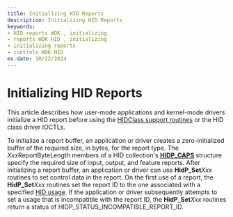 ```yaml
---
title: Initializing HID Reports
description: Initializing HID Reports
keywords:
- HID reports WDK , initializing
- reports WDK HID , initializing
- initializing reports
- controls WDK HID
ms.date: 10/22/2024
---
```


# Initializing HID Reports

This article describes how user-mode applications and kernel-mode drivers initialize a HID report before using the [HIDClass support routines](/windows-hardware/drivers/ddi/_hid) or the HID class driver IOCTLs.

To initialize a report buffer, an application or driver creates a zero-initialized buffer of the required size, in bytes, for the report type. The *Xxx*ReportByteLength members of a HID collection's [**HIDP_CAPS**](/windows-hardware/drivers/ddi/hidpi/ns-hidpi-_hidp_caps) structure specify the required size of input, output, and feature reports. After initializing a report buffer, an application or driver can use **HidP_Set***Xxx* routines to set control data in the report. On the first use of a report, the **HidP_Set***Xxx* routines set the report ID to the one associated with a specified [HID usage](hid-usages.md). If the application or driver subsequently attempts to set a usage that is incompatible with the report ID, the **HidP_Set***Xxx* routines return a status of HIDP_STATUS_INCOMPATIBLE_REPORT_ID.

